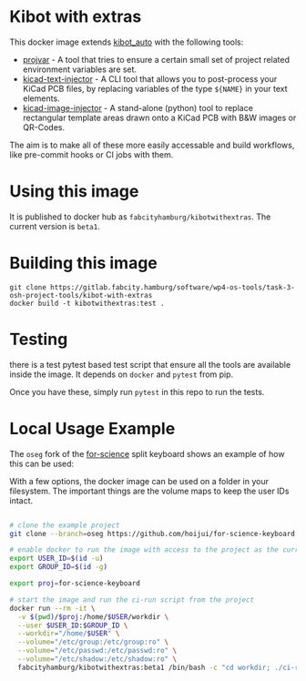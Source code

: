 <!--
SPDX-FileCopyrightText: 2022 Fab City Hamburg e.V.

SPDX-License-Identifier: CC0-1.0
-->

# Kibot with extras

This docker image extends [kibot_auto](https://github.com/INTI-CMNB/kicad_auto) with the following tools:

* [projvar](https://github.com/hoijui/projvar) - A tool that tries to ensure a certain small set of project related environment variables are set. 
* [kicad-text-injector](https://github.com/hoijui/kicad-text-injector) - A CLI tool that allows you to post-process your KiCad PCB files, by replacing variables of the type `${NAME}` in your text elements. 
* [kicad-image-injector](https://github.com/hoijui/kicad-image-injector) - A stand-alone (python) tool to replace rectangular template areas drawn onto a KiCad PCB with B&W images or QR-Codes. 

The aim is to make all of these more easily accessable and build workflows, like pre-commit hooks or CI jobs with them.

# Using this image

It is published to docker hub as `fabcityhamburg/kibotwithextras`. The current version is `beta1`.

# Building this image

```
git clone https://gitlab.fabcity.hamburg/software/wp4-os-tools/task-3-osh-project-tools/kibot-with-extras
docker build -t kibotwithextras:test .
```

# Testing

there is a test pytest based test script that ensure all the tools are available inside the image. It depends on `docker` and `pytest` from pip.

Once you have these, simply run `pytest` in this repo to run the tests.

# Local Usage Example

The `oseg` fork of the [for-science](https://github.com/hoijui/for-science-keyboard/tree/oseg) split keyboard shows an example of how this can be used:


With a few options, the docker image can be used on a folder in your filesystem. The important things are the volume maps to keep the user IDs intact.

```bash

# clone the example project
git clone --branch=oseg https://github.com/hoijui/for-science-keyboard

# enable docker to run the image with access to the project as the current user
export USER_ID=$(id -u)
export GROUP_ID=$(id -g)

export proj=for-science-keyboard

# start the image and run the ci-run script from the project
docker run --rm -it \
  -v $(pwd)/$proj:/home/$USER/workdir \
  --user $USER_ID:$GROUP_ID \
  --workdir="/home/$USER" \
  --volume="/etc/group:/etc/group:ro" \
  --volume="/etc/passwd:/etc/passwd:ro" \
  --volume="/etc/shadow:/etc/shadow:ro" \
  fabcityhamburg/kibotwithextras:beta1 /bin/bash -c "cd workdir; ./ci-run"
```
